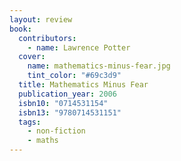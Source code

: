 ```yaml
---
layout: review
book:
  contributors:
    - name: Lawrence Potter
  cover:
    name: mathematics-minus-fear.jpg
    tint_color: "#69c3d9"
  title: Mathematics Minus Fear
  publication_year: 2006
  isbn10: "0714531154"
  isbn13: "9780714531151"
  tags:
    - non-fiction
    - maths
---
```



